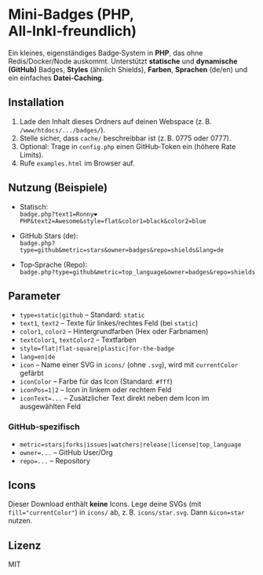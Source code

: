 # Mini‑Badges (PHP, All‑Inkl‑freundlich)

Ein kleines, eigenständiges Badge‑System in **PHP**, das ohne Redis/Docker/Node auskommt.
Unterstützt **statische** und **dynamische (GitHub)** Badges, **Styles** (ähnlich Shields),
**Farben**, **Sprachen** (de/en) und ein einfaches **Datei‑Caching**.

## Installation
1. Lade den Inhalt dieses Ordners auf deinen Webspace (z. B. `/www/htdocs/.../badges/`).
2. Stelle sicher, dass `cache/` beschreibbar ist (z. B. 0775 oder 0777).
3. Optional: Trage in `config.php` einen GitHub‑Token ein (höhere Rate Limits).
4. Rufe `examples.html` im Browser auf.

## Nutzung (Beispiele)
- Statisch:  
  `badge.php?text1=Ronny❤️PHP&text2=Awesome&style=flat&color1=black&color2=blue`

- GitHub Stars (de):  
  `badge.php?type=github&metric=stars&owner=badges&repo=shields&lang=de`

- Top‑Sprache (Repo):  
  `badge.php?type=github&metric=top_language&owner=badges&repo=shields`

## Parameter
- `type=static|github` – Standard: `static`
- `text1`, `text2` – Texte für linkes/rechtes Feld (bei `static`)
- `color1`, `color2` – Hintergrundfarben (Hex oder Farbnamen)
- `textColor1`, `textColor2` – Textfarben
- `style=flat|flat-square|plastic|for-the-badge`
- `lang=en|de`
- `icon` – Name einer SVG in `icons/` (ohne `.svg`), wird mit `currentColor` gefärbt
- `iconColor` – Farbe für das Icon (Standard: `#fff`)
- `iconPos=1|2` – Icon in linkem oder rechtem Feld
- `iconText=...` – Zusätzlicher Text direkt neben dem Icon im ausgewählten Feld

### GitHub‑spezifisch
- `metric=stars|forks|issues|watchers|release|license|top_language`
- `owner=...` – GitHub User/Org
- `repo=...` – Repository

## Icons
Dieser Download enthält **keine** Icons. Lege deine SVGs (mit `fill="currentColor"`) in `icons/` ab,
z. B. `icons/star.svg`. Dann `&icon=star` nutzen.

## Lizenz
MIT
